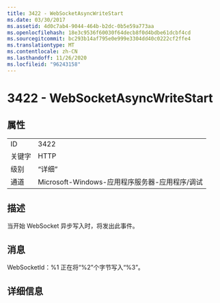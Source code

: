 ```yaml
---
title: 3422 - WebSocketAsyncWriteStart
ms.date: 03/30/2017
ms.assetid: 4d0c7ab4-9044-464b-b2dc-0b5e59a773aa
ms.openlocfilehash: 18e3c9536f60030f64decb8f0d4bdbe61dcbf4cd
ms.sourcegitcommit: bc293b14af795e0e999e3304dd40c0222cf2ffe4
ms.translationtype: MT
ms.contentlocale: zh-CN
ms.lasthandoff: 11/26/2020
ms.locfileid: "96243158"
---
```

# <a name="3422---websocketasyncwritestart"></a>3422 - WebSocketAsyncWriteStart

## <a name="properties"></a>属性  
  
|||  
|-|-|  
|ID|3422|  
|关键字|HTTP|  
|级别|“详细”|  
|通道|Microsoft-Windows-应用程序服务器-应用程序/调试|  
  
## <a name="description"></a>描述  

 当开始 WebSocket 异步写入时，将发出此事件。  
  
## <a name="message"></a>消息  

 WebSocketId：%1 正在将“%2”个字节写入“%3”。  
  
## <a name="details"></a>详细信息
